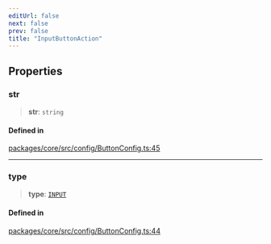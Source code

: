 ```yaml
---
editUrl: false
next: false
prev: false
title: "InputButtonAction"
---
```


## Properties

### str

> **str**: `string`

#### Defined in

[packages/core/src/config/ButtonConfig.ts:45](https://github.com/mProjectsCode/obsidian-meta-bind-plugin/blob/f797e384bc51b3b69ee936c1c8f585862087d6d3/packages/core/src/config/ButtonConfig.ts#L45)

***

### type

> **type**: [`INPUT`](/obsidian-meta-bind-plugin-docs/api/enumerations/buttonactiontype/#input)

#### Defined in

[packages/core/src/config/ButtonConfig.ts:44](https://github.com/mProjectsCode/obsidian-meta-bind-plugin/blob/f797e384bc51b3b69ee936c1c8f585862087d6d3/packages/core/src/config/ButtonConfig.ts#L44)
